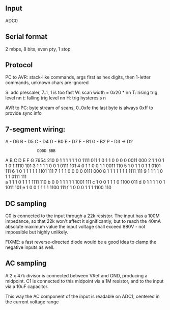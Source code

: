 ## Input

ADC0


## Serial format

2 mbps, 8 bits, even pty, 1 stop


## Protocol

PC to AVR: stack-like commands, args first as hex digits, then 1-letter commands, unknown chars are ignored

<n>S: adc prescaler, 7..1, 1 is too fast
<nn>W: scan width = 0x20 * nn
<nn>T: rising trig level nn
<nn>t: falling trig level nn
<n>H: trig hysteresis n

AVR to PC: byte stream of <width> scans, 0..0xfe
the last byte is always 0xff to provide sync info


## 7-segment wiring:
A - D6
B - D5
C - D4
D - B0
E - D7
F - B1
G - B2
P - D3 -> D2

                  DDDD BBB
   A B C D E F G  7654 210 
0  1 1 1 1 1 1 0  1111 011 
1  0 1 1 0 0 0 0  0011 000 
2  1 1 0 1 1 0 1  1110 101 
3  1 1 1 1 0 0 1  0111 101 
4  0 1 1 0 0 1 1  0011 110 
5  1 0 1 1 0 1 1  0101 111 
6  1 0 1 1 1 1 1  1101 111 
7  1 1 1 0 0 0 0  0111 000 
8  1 1 1 1 1 1 1  1111 111 
9  1 1 1 1 0 1 1  0111 111  
a  1 1 1 0 1 1 1  1111 110 
b  0 0 1 1 1 1 1  1001 111 
c  1 0 0 1 1 1 0  1100 011 
d  0 1 1 1 1 0 1  1011 101 
e  1 0 0 1 1 1 1  1100 111 
f  1 0 0 0 1 1 1  1100 110 

## DC sampling

C0 is connected to the input through a 22k resistor. The input has a 100M impedance, so that 22k
won't affect it significantly, but to reach the 40mA absolute maximum value the input voltage
shall exceed 880V - not impossible but highly unlikely.

FIXME: a fast reverse-directed diode would be a good idea to clamp the negative inputs as well.

## AC sampling

A 2 x 47k divisor is connected between VRef and GND, producing a midpoint. C1 is connected to
this midpoint via a 1M resistor, and to the input via a 10uF capacitor.

This way the AC component of the input is readable on ADC1, centered in the current voltage range
